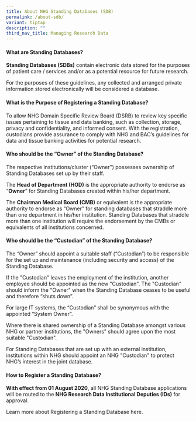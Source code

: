 ```yaml
---
title: About NHG Standing Databases (SDB)
permalink: /about-sdb/
variant: tiptap
description: ""
third_nav_title: Managing Research Data
---
```

<h4><strong>What are Standing Databases?</strong></h4>
<p><strong>Standing Databases (SDBs)</strong> contain electronic data stored
for the purposes of patient care / services and/or as a potential resource
for future research.</p>
<p>For the purposes of these guidelines, any collected and arranged private
information stored electronically will be considered a database.</p>
<p></p>
<h4><strong>What is the Purpose of Registering a Standing Database?</strong></h4>
<p>To allow NHG Domain Specific Review Board (DSRB) to review key specific
issues pertaining to tissue and data banking, such as collection, storage,
privacy and confidentiality, and informed consent. With the registration,
custodians provide assurance to comply with NHG and BAC’s guidelines for
data and tissue banking activities for potential research.</p>
<p></p>
<h4><strong>Who should be the “Owner” of the Standing Database?</strong></h4>
<p>The respective institutions/cluster (“Owner”) possesses ownership of Standing
Databases set up by their staff.</p>
<p>The <strong>Head of Department (HOD)</strong> is the appropriate authority
to endorse as “<strong>Owner</strong>” for Standing Databases created within
his/her department.</p>
<p>The <strong>Chairman Medical Board (CMB)</strong> or equivalent is the appropriate
authority to endorse as “Owner” for standing databases that straddle more
than one department in his/her institution. Standing Databases that straddle
more than one institution will require the endorsement by the CMBs or equivalents
of all institutions concerned.</p>
<p></p>
<h4><strong>Who should be the “Custodian” of the Standing Database?</strong></h4>
<p>The “Owner” should appoint a suitable staff (“Custodian”) to be responsible
for the set up and maintenance (including security and access) of the Standing
Database.</p>
<p>If the "Custodian" leaves the employment of the institution, another employee
should be appointed as the new "Custodian". The "Custodian" should inform
the "Owner" when the Standing Database ceases to be useful and therefore
“shuts down”.</p>
<p>For large IT systems, the “Custodian” shall be synonymous with the appointed
“System Owner”.</p>
<p>Where there is shared ownership of a Standing Database amongst various
NHG or partner institutions, the "Owners" should agree upon the most suitable
"Custodian".</p>
<p>For Standing Databases that are set up with an external institution, institutions
within NHG should appoint an NHG "Custodian" to protect NHG’s interest
in the joint database.</p>
<p></p>
<h4><strong>How to Register a Standing Database?</strong></h4>
<p><strong>With effect from 01 August 2020</strong>, all NHG Standing Database
applications will be routed to the <strong>NHG Research Data Institutional Deputies (IDs)</strong> for
approval.</p>
<p>Learn more about Registering a Standing Database here.</p>
<p></p>
<p></p>
<p>
<br>
</p>
<p>&nbsp;</p>
<p></p>
<p>&nbsp;</p>
